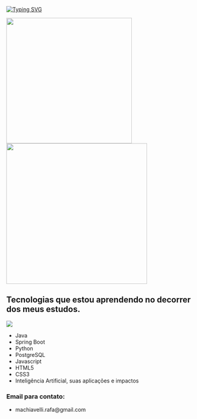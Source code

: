 

[![Typing SVG](https://readme-typing-svg.herokuapp.com?font=Fira+Code&size=20&duration=3000&pause=1000&color=FF611B&background=37F7FF00&width=435&lines=Ola!+Eu+sou+o+Rafael+Machiavelli.+%F0%9F%A4%99%F0%9F%8F%BC)](https://git.io/typing-svg)

<div>
   <img width="330" src="https://github-readme-stats.vercel.app/api/top-langs/?username=devlmach&layout=compact&theme=merko" /> 
   <img width="370" src="https://github-readme-stats.vercel.app/api?username=devlmach&show_icons=true&theme=merko" />
</div>

## Tecnologias que estou aprendendo no decorrer dos meus estudos.

<div>
   <img src="https://skillicons.dev/icons?i=java,spring,python,postgresql,javascript,html,css"/>
   <ul>
      <li> Java </li>
      <li> Spring Boot </li> 
      <li> Python </li>
      <li> PostgreSQL </li>
      <li> Javascript </li>
      <li> HTML5 </li>
      <li> CSS3 </li>
      <li> Inteligência Artificial, suas aplicações e impactos </li>
   </ul>

### Email para contato:
<ul>
    <li>
        <p> machiavelli.rafa@gmail.com
    </li>
</ul>
